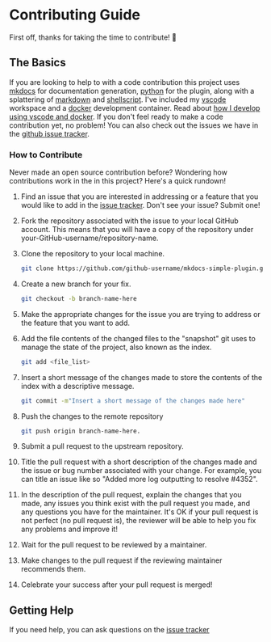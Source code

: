 # Contributing Guide

First off, thanks for taking the time to contribute! :rocket:

## The Basics

If you are looking to help to with a code contribution this project uses [mkdocs](https://www.mkdocs.org/) for documentation generation, [python](https://www.python.org/) for the plugin, along with a splattering of [markdown](https://www.markdownguide.org/) and [shellscript](https://en.wikipedia.org/wiki/Shell_script).  I've included my [vscode](https://code.visualstudio.com/) workspace and a [docker](https://docs.docker.com/) development container.  Read about [how I develop using vscode and docker](http://www.lyonthackston.com/articles/docker_development.html). If you don't feel ready to make a code contribution yet, no problem! You can also check out the issues we have in the [github issue tracker](https://github.com/athackst/mkdocs-simple-plugin/issues).

<!-- TODO
If you are interested in making a code contribution and would like to learn more about the technologies that this project uses, check out the list below.

* _[bulleted list of resources (tutorials, videos, books) that new contributors
can use to learn what they need to know to contribute to your project]_
-->

### How to Contribute

Never made an open source contribution before? Wondering how contributions work in the in this project? Here's a quick rundown!

1. Find an issue that you are interested in addressing or a feature that you would like to add in the [issue tracker](https://github.com/athackst/mkdocs-simple-plugin/issues).  Don't see your issue?  Submit one!

2. Fork the repository associated with the issue to your local GitHub account. This means that you will have a copy of the repository under your-GitHub-username/repository-name.

3. Clone the repository to your local machine.

    ```bash
    git clone https://github.com/github-username/mkdocs-simple-plugin.git
    ```

4. Create a new branch for your fix.

    ```bash
    git checkout -b branch-name-here
    ```

5. Make the appropriate changes for the issue you are trying to address or the feature that you want to add.

6. Add the file contents of the changed files to the "snapshot" git uses to manage the state of the project, also known as the index.

    ```bash
    git add <file_list>
    ```

7. Insert a short message of the changes made to store the contents of the index with a descriptive message.

    ```bash
    git commit -m"Insert a short message of the changes made here"
    ```

8. Push the changes to the remote repository

    ```bash
    git push origin branch-name-here.
    ```

9. Submit a pull request to the upstream repository.

10. Title the pull request with a short description of the changes made and the issue or bug number associated with your change. For example, you can title an issue like so "Added more log outputting to resolve #4352".

11. In the description of the pull request, explain the changes that you made, any issues you think exist with the pull request you made, and any questions you have for the maintainer. It's OK if your pull request is not perfect (no pull request is), the reviewer will be able to help you fix any problems and improve it!

12. Wait for the pull request to be reviewed by a maintainer.

13. Make changes to the pull request if the reviewing maintainer recommends them.

14. Celebrate your success after your pull request is merged!

## Getting Help

If you need help, you can ask questions on the [issue tracker](https://github.com/athackst/mkdocs-simple-plugin/issues)

<!-- TODO
## Code of Conduct

Our [Code of Conduct](CODE_OF_CONDUCT.md) means that you are responsible for treating everyone on the project with respect and courtesy regardless of their identity. If you are the victim of any inappropriate behavior or comments as described in our [Code of Conduct](CODE_OF_CONDUCT.md), we are here for you and will do the best to ensure that the abuser is reprimanded appropriately, per our code. 
-->
